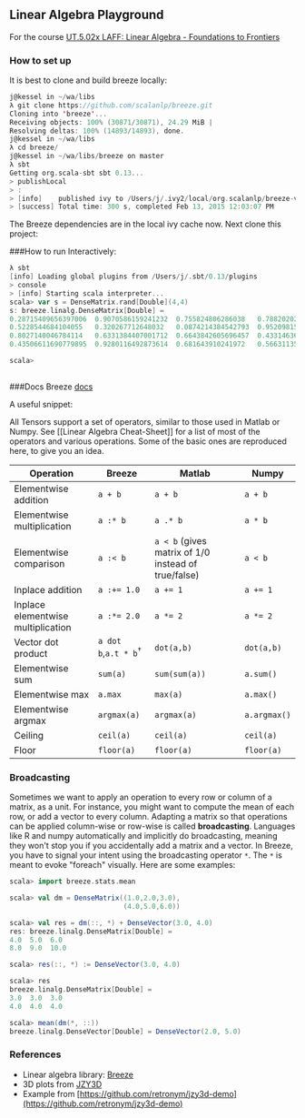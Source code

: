 ## Linear Algebra Playground

For the course [UT.5.02x LAFF: Linear Algebra - Foundations to Frontiers](https://courses.edx.org/courses/UTAustinX/UT.5.02x/1T2015/info)

### How to set up
It is best to clone and build breeze locally:

```scala
j@kessel in ~/wa/libs
λ git clone https://github.com/scalanlp/breeze.git
Cloning into 'breeze'...
Receiving objects: 100% (30871/30871), 24.29 MiB | 
Resolving deltas: 100% (14893/14893), done.
j@kessel in ~/wa/libs
λ cd breeze/
j@kessel in ~/wa/libs/breeze on master
λ sbt
Getting org.scala-sbt sbt 0.13...
> publishLocal
> :
> [info] 	published ivy to /Users/j/.ivy2/local/org.scalanlp/breeze-viz_2.11/0.11-SNAPSHOT/ivys/ivy.xml
> [success] Total time: 300 s, completed Feb 13, 2015 12:03:07 PM

```
The Breeze dependencies are in the local ivy cache now.
Next clone this project:

###How to run
Interactively:

```scala
λ sbt
[info] Loading global plugins from /Users/j/.sbt/0.13/plugins
> console
> [info] Starting scala interpreter...
scala> var s = DenseMatrix.rand[Double](4,4)
s: breeze.linalg.DenseMatrix[Double] =
0.28715409656397006  0.9070586159241232  0.755824806286038   0.7882020282114048
0.5228544684104055   0.320267712648032   0.0874214384542793  0.9520981554789167
0.8027140046784114   0.6331384407001712  0.6643842605696457  0.43314636840125686
0.43506611690779895  0.9280116492873614  0.681643910241972   0.5663113522410652

scala>
  
```

###Docs
Breeze [docs](https://github.com/scalanlp/breeze/wiki/Quickstart) 

A useful snippet:

All Tensors support a set of operators, similar to those used in Matlab or Numpy. See [[Linear Algebra Cheat-Sheet]] for a list of most of the operators and various operations. Some of the basic ones are reproduced here, to give you an idea.

| Operation | Breeze | Matlab | Numpy |
|---|---|---|---|
| Elementwise addition | ``a + b`` | ``a + b`` | ``a + b`` |
| Elementwise multiplication | ``a :* b`` | ``a .* b`` | ``a * b`` |
| Elementwise comparison | ``a :< b`` | ``a < b`` (gives matrix of 1/0 instead of true/false)| ``a < b`` |
| Inplace addition | ``a :+= 1.0`` | ``a += 1`` | ``a += 1`` |
| Inplace elementwise multiplication | ``a :*= 2.0`` | ``a *= 2`` | ``a *= 2`` |
| Vector dot product | ``a dot b``,``a.t * b``<sup>†</sup> | ``dot(a,b)`` | ``dot(a,b)`` |
| Elementwise sum | ``sum(a)``| ``sum(sum(a))`` | ``a.sum()`` |
| Elementwise max | ``a.max``| ``max(a)`` | ``a.max()`` |
| Elementwise argmax | ``argmax(a)``| ``argmax(a)`` | ``a.argmax()`` |
| Ceiling | ``ceil(a)``| ``ceil(a)`` | ``ceil(a)`` |
| Floor | ``floor(a)``| ``floor(a)`` | ``floor(a)`` |

### Broadcasting

Sometimes we want to apply an operation to every row or column of a matrix, as a unit. For instance, you might want to compute the mean of each row, or add a vector to every column. Adapting a matrix so that operations can be applied column-wise or row-wise is called **broadcasting**. Languages like R and numpy automatically and implicitly do broadcasting, meaning they won't stop you if you accidentally add a matrix and a vector. In Breeze, you have to signal your intent using the broadcasting operator `*`. The `*` is meant to evoke "foreach" visually. Here are some examples:

```scala
scala> import breeze.stats.mean

scala> val dm = DenseMatrix((1.0,2.0,3.0),
                            (4.0,5.0,6.0))

scala> val res = dm(::, *) + DenseVector(3.0, 4.0)
res: breeze.linalg.DenseMatrix[Double] =
4.0  5.0  6.0
8.0  9.0  10.0

scala> res(::, *) := DenseVector(3.0, 4.0)

scala> res
breeze.linalg.DenseMatrix[Double] =
3.0  3.0  3.0
4.0  4.0  4.0

scala> mean(dm(*, ::))
breeze.linalg.DenseVector[Double] = DenseVector(2.0, 5.0)
```



### References
* Linear algebra library: [Breeze](https://github.com/scalanlp/breeze)
* 3D plots from [JZY3D](http://www.jzy3d.org)
* Example from [https://github.com/retronym/jzy3d-demo](https://github.com/retronym/jzy3d-demo)